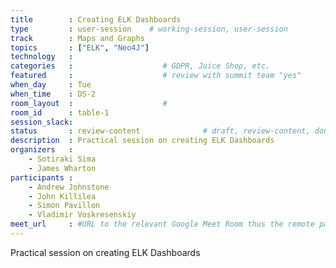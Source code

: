 ```yaml
---
title        : Creating ELK Dashboards
type         : user-session    # working-session, user-session
track        : Maps and Graphs
topics       : ["ELK", "Neo4J"]
technology   :
categories   :                    # GDPR, Juice Shop, etc.
featured     :                    # review with summit team "yes"
when_day     : Tue
when_time    : DS-2
room_layout  :                    #
room_id      : table-1
session_slack:
status       : review-content              # draft, review-content, done
description  : Practical session on creating ELK Dashboards
organizers   :
    - Sotiraki Sima
    - James Wharton
participants :
    - Andrew Johnstone
    - John Killilea
    - Simon Pavillon
    - Vladimir Voskresenskiy
meet_url     : #URL to the relevant Google Meet Room thus the remote participants can join a session
---
```


Practical session on creating ELK Dashboards

<!--(add intro)

## WHY

(...)

## What

(...)

## Outcomes

(...)

## References

(...)


## Previous
-->
